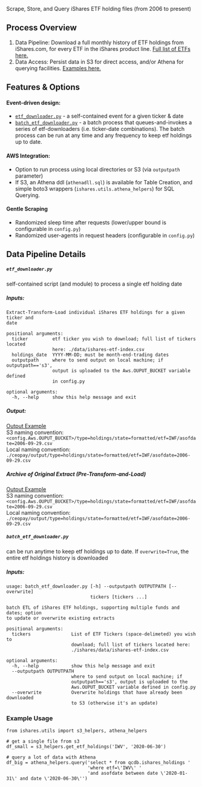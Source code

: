Scrape, Store, and Query iShares ETF holding files (from 2006 to present)
## Process Overview
1. Data Pipeline: Download a full monthly history of ETF holdings from iShares.com, for every ETF in the iShares product line. [Full list of ETFs here.](https://github.com/talsan/ishares/blob/master/ishares/data/ishares-etf-index.csv)
2. Data Access: Persist data in S3 for direct access, and/or Athena for querying facilities. [Examples here.](https://github.com/talsan/ishares#example-usage)

## Features & Options
#### Event-driven design:
- [`etf_downloader.py`](https://github.com/talsan/ishares#etf_downloaderpy) - a self-contained event for a given ticker & date
- [`batch_etf_downloader.py`](https://github.com/talsan/ishares#batch_etf_downloaderpy)  - a batch process that queues-and-invokes a series of etf-downloaders (i.e. ticker-date combinations). The batch process can be run at any time and any frequency to keep etf holdings up to date.
#### AWS Integration: 
- Option to run process using local directories or S3 (via `outputpath` parameter)
- If S3, an Athena ddl (`athenadll.sql`) is available for Table Creation, and simple boto3 wrappers (`ishares.utils.athena_helpers`) for SQL Querying.
#### Gentle Scraping
- Randomized sleep time after requests (lower/upper bound is configurable in `config.py`)
- Randomized user-agents in request headers (configurable in `config.py`)

## Data Pipeline Details
##### `etf_downloader.py`
self-contained script (and module) to process a single etf holding date
##### Inputs: 
```
Extract-Transform-Load individual iShares ETF holdings for a given ticker and
date

positional arguments:
  ticker         etf ticker you wish to download; full list of tickers located
                 here: ./data/ishares-etf-index.csv
  holdings_date  YYYY-MM-DD; must be month-end-trading dates
  outputpath     where to send output on local machine; if outputpath=='s3',
                 output is uploaded to the Aws.OUPUT_BUCKET variable defined
                 in config.py

optional arguments:
  -h, --help     show this help message and exit
```
##### Output: 
[Output Example](https://github.com/talsan/ceopay/blob/master/data/masteridx/year%3D2020/qtr%3D2.txt)  
S3 naming convention: `<config.Aws.OUPUT_BUCKET>/type=holdings/state=formatted/etf=IWF/asofdate=2006-09-29.csv`  
Local naming convention: `./ceopay/output/type=holdings/state=formatted/etf=IWF/asofdate=2006-09-29.csv`  
##### Archive of Original Extract (Pre-Transform-and-Load)
[Output Example](https://github.com/talsan/ceopay/blob/master/data/masteridx/year%3D2020/qtr%3D2.txt)  
S3 naming convention: `<config.Aws.OUPUT_BUCKET>/type=holdings/state=formatted/etf=IWF/asofdate=2006-09-29.csv`  
Local naming convention: `./ceopay/output/type=holdings/state=formatted/etf=IWF/asofdate=2006-09-29.csv`  

##### `batch_etf_downloader.py`
can be run anytime to keep etf holdings up to date. If `overwrite=True`, the entire etf holdings history is downloaded
##### Inputs: 
```
usage: batch_etf_downloader.py [-h] --outputpath OUTPUTPATH [--overwrite]
                               tickers [tickers ...]

batch ETL of iShares ETF holdings, supporting multiple funds and dates; option
to update or overwrite existing extracts

positional arguments:
  tickers               List of ETF Tickers (space-delimeted) you wish to
                        download; full list of tickers located here:
                        ./ishares/data/ishares-etf-index.csv

optional arguments:
  -h, --help            show this help message and exit
  --outputpath OUTPUTPATH
                        where to send output on local machine; if
                        outputpath=='s3', output is uploaded to the
                        Aws.OUPUT_BUCKET variable defined in config.py
  --overwrite           Overwrite holdings that have already been downloaded
                        to S3 (otherwise it's an update)

```

### Example Usage
```
from ishares.utils import s3_helpers, athena_helpers

# get a single file from s3
df_small = s3_helpers.get_etf_holdings('IWV', '2020-06-30')

# query a lot of data with Athena
df_big = athena_helpers.query('select * from qcdb.ishares_holdings '
                              'where etf=\'IWV\' '
                              'and asofdate between date \'2020-01-31\' and date \'2020-06-30\'')
```
